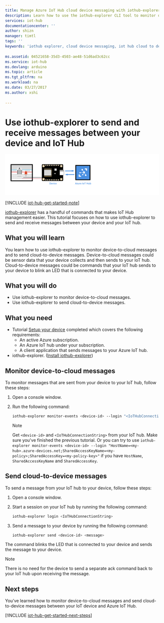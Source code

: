 ```yaml
---
title: Manage Azure IoT Hub cloud device messaging with iothub-explorer | Azure
description: Learn how to use the iothub-explorer CLI tool to monitor device to cloud (D2C) messages and send cloud to device (C2D) messages in Azure IoT Hub.
services: iot-hub
documentationcenter: ''
author: shizn
manager: timtl
tags: ''
keywords: 'iothub explorer, cloud device messaging, iot hub cloud to device, cloud to device messaging'

ms.assetid: 04521658-35d3-4503-ae48-51d6ad3c62cc
ms.service: iot-hub
ms.devlang: arduino
ms.topic: article
ms.tgt_pltfrm: na
ms.workload: na
ms.date: 03/27/2017
ms.author: xshi

---
```

# Use iothub-explorer to send and receive messages between your device and IoT Hub

![End-to-end diagram](media/iot-hub-get-started-e2e-diagram/2.png)

[!INCLUDE [iot-hub-get-started-note](../../includes/iot-hub-get-started-note.md)]

[iothub-explorer](https://github.com/azure/iothub-explorer) has a handful of commands that makes IoT Hub management easier. This tutorial focuses on how to use iothub-explorer to send and receive messages between your device and your IoT hub.

## What you will learn

You learn how to use iothub-explorer to monitor device-to-cloud messages and to send cloud-to-device messages. Device-to-cloud messages could be sensor data that your device collects and then sends to your IoT hub. Cloud-to-device messages could be commands that your IoT hub sends to your device to blink an LED that is connected to your device.

## What you will do

- Use iothub-explorer to monitor device-to-cloud messages.
- Use iothub-explorer to send cloud-to-device messages.

## What you need

- Tutorial [Setup your device](./iot-hub-raspberry-pi-kit-node-get-started.md) completed which covers the following requirements:
  - An active Azure subscription.
  - An Azure IoT hub under your subscription.
  - A client application that sends messages to your Azure IoT hub.
- iothub-explorer. ([Install iothub-explorer](https://github.com/azure/iothub-explorer))

## Monitor device-to-cloud messages

To monitor messages that are sent from your device to your IoT hub, follow these steps:

1. Open a console window.
1. Run the following command:

   ```bash
   iothub-explorer monitor-events <device-id> --login "<IoTHubConnectionString>"
   ```

   > [!Note]
   > Get `<device-id>` and `<IoTHubConnectionString>` from your IoT hub. Make sure you've finished the previous tutorial. Or you can try to use `iothub-explorer monitor-events <device-id> --login "HostName=<my-hub>.azure-devices.net;SharedAccessKeyName=<my-policy>;SharedAccessKey=<my-policy-key>"` if you have `HostName`, `SharedAccessKeyName` and `SharedAccessKey`.

## Send cloud-to-device messages

To send a message from your IoT hub to your device, follow these steps:

1. Open a console window.
1. Start a session on your IoT hub by running the following command:

   ```bash
   iothub-explorer login <IoTHubConnectionString>
   ```

1. Send a message to your device by running the following command:

   ```bash
   iothub-explorer send <device-id> <message>
   ```

The command blinks the LED that is connected to your device and sends the message to your device.

> [!Note]
> There is no need for the device to send a separate ack command back to your IoT hub upon receiving the message.

## Next steps

You’ve learned how to monitor device-to-cloud messages and send cloud-to-device messages between your IoT device and Azure IoT Hub.

[!INCLUDE [iot-hub-get-started-next-steps](../../includes/iot-hub-get-started-next-steps.md)]
